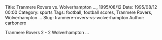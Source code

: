 Title: Tranmere Rovers vs. Wolverhampton …, 1995/08/12
Date: 1995/08/12 00:00
Category: sports
Tags: football, football scores, Tranmere Rovers, Wolverhampton …
Slug: tranmere-rovers-vs-wolverhampton
Author: carbonero


Tranmere Rovers 2 - 2 Wolverhampton …
